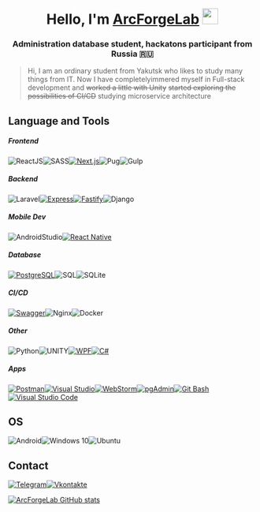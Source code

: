 <h1 align="center">Hello, I'm  <a href="https://arcforgelab.ru/" target="_blank">ArcForgeLab</a> 
<img src="https://github.com/blackcater/blackcater/raw/main/images/Hi.gif" height="32"/></h1>
<h3 align="center">Administration database student, hackatons participant from Russia 🇷🇺</h3>

> Hi, I am an ordinary student from Yakutsk who likes to study many things from IT. Now I have completelyimmered myself in Full-stack development and ~~worked a little with Unity~~ ~~started exploring the possibilities of CI/CD~~ studying microservice architecture

## Language and Tools

##### Frontend

![ReactJS](https://img.shields.io/badge/ReactJS-212121?style=for-the-badge&logo=react&logoColor=#61DBFB)![SASS](https://img.shields.io/badge/Sass-CC6699?style=for-the-badge&logo=sass&logoColor=white)[![Next.js](https://img.shields.io/badge/Next.js-000000?style=for-the-badge&logo=next.js&logoColor=white)](https://nextjs.org/)![Pug](https://img.shields.io/badge/Pug-D4E3D0?style=for-the-badge&logo=pug)![Gulp](https://img.shields.io/badge/gulp-F7F7F7?style=for-the-badge&logo=gulp)

##### Backend

![Laravel](https://img.shields.io/badge/Laravel-F34D39?style=for-the-badge&logo=laravel&logoColor=white)[![Express](https://img.shields.io/badge/Express-000000?style=for-the-badge&logo=express&logoColor=white)](https://expressjs.com/)[![Fastify](https://img.shields.io/badge/Fastify-000000?style=for-the-badge&logo=fastify&logoColor=white)](https://www.fastify.io/)![Django](https://img.shields.io/badge/Django-092E20?style=for-the-badge&logo=django&logoColor=white)

##### Mobile Dev

![AndroidStudio](https://img.shields.io/badge/Android_Studio-F6F6F6?style=for-the-badge&logo=AndroidStudio)[![React Native](https://img.shields.io/badge/React_Native-61DAFB?style=for-the-badge&logo=react&logoColor=white)](https://reactnative.dev/)

##### Database

[![PostgreSQL](https://img.shields.io/badge/PostgreSQL-336791?style=for-the-badge&logo=postgresql&logoColor=white)](https://www.postgresql.org/)![SQL](https://img.shields.io/badge/MySQL-00000F?style=for-the-badge&logo=mysql&logoColor=white)![SQLite](https://img.shields.io/badge/SQLite-07405E?style=for-the-badge&logo=sqlite&logoColor=white)

##### CI/CD

[![Swagger](https://img.shields.io/badge/Swagger-85EA2D?style=for-the-badge&logo=swagger&logoColor=black)](https://swagger.io/)![Nginx](https://img.shields.io/badge/NGINX-F6F6F6?style=for-the-badge&logo=nginx&logoColor=0D924B)![Docker](https://img.shields.io/badge/Docker-F6F6F6?style=for-the-badge&logo=docker&logoColor=2391E6)

##### Other

![Python](https://img.shields.io/badge/Python-14354C?style=for-the-badge&logo=python&logoColor=white)![UNITY](https://img.shields.io/badge/Unity-100000?style=for-the-badge&logo=unity&logoColor=white)[![WPF](https://img.shields.io/badge/WPF-009688?style=for-the-badge&logo=windows&logoColor=white)](https://docs.microsoft.com/en-us/dotnet/desktop/wpf/)[![C#](https://img.shields.io/badge/C%23-239120?style=for-the-badge&logo=c-sharp&logoColor=white)](https://docs.microsoft.com/en-us/dotnet/csharp/)

##### Apps

[![Postman](https://img.shields.io/badge/Postman-FF6C37?style=for-the-badge&logo=postman&logoColor=white)](https://www.postman.com/)[![Visual Studio](https://img.shields.io/badge/Visual_Studio-5C2D91?style=for-the-badge&logo=visual-studio&logoColor=white)](https://visualstudio.microsoft.com/)[![WebStorm](https://img.shields.io/badge/WebStorm-000000?style=for-the-badge&logo=webstorm&logoColor=white)](https://www.jetbrains.com/webstorm/)[![pgAdmin](https://img.shields.io/badge/pgAdmin-4169E1?style=for-the-badge&logo=postgresql&logoColor=white)](https://www.pgadmin.org/)[![Git Bash](https://img.shields.io/badge/Git_Bash-F05032?style=for-the-badge&logo=git&logoColor=white)](https://gitforwindows.org/)[![Visual Studio Code](https://img.shields.io/badge/Visual_Studio_Code-007ACC?style=for-the-badge&logo=visual-studio-code&logoColor=white)](https://code.visualstudio.com/)

## OS

![Android](https://img.shields.io/badge/Android-3DDC84?style=for-the-badge&logo=android&logoColor=white)![Windows 10](https://img.shields.io/badge/Windows-0078D6?style=for-the-badge&logo=windows&logoColor=white)![Ubuntu](https://img.shields.io/badge/Ubuntu-E95420?style=for-the-badge&logo=ubuntu&logoColor=white)

## Contact

[![Telegram](https://img.shields.io/badge/Telegram-2CA5E0?style=for-the-badge&logo=telegram&logoColor=white)](https://t.me/ArcForgeLab)[![Vkontakte](https://img.shields.io/badge/-Vkontakte-090909?style=for-the-badge&logo=Vk&logoColor=4F7DB3)](https://vk.com/doctor_kirit)

[![ArcForgeLab GitHub stats](https://github-readme-stats.vercel.app/api?username=ArcForgeLab)](https://github.com/anuraghazra/github-readme-stats)
